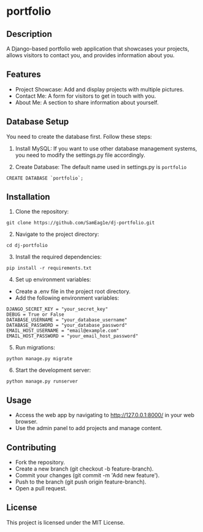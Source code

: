 # portfolio
## Description
A Django-based portfolio web application that showcases your projects, allows visitors to contact you, and provides information about you.

## Features
* Project Showcase: Add and display projects with multiple pictures.
* Contact Me: A form for visitors to get in touch with you.
* About Me: A section to share information about yourself.

## Database Setup
You need to create the database first. Follow these steps:

1. Install MySQL:
  If you want to use other database management systems, you need to modify the settings.py file accordingly.
   
3. Create Database:
  The default name used in settings.py is `portfolio`
  ```
  CREATE DATABASE `portfolio`;
  ```
## Installation
1. Clone the repository:
```
git clone https://github.com/SamEag1e/dj-portfolio.git
```
2. Navigate to the project directory:
```
cd dj-portfolio
```
3. Install the required dependencies:
```
pip install -r requirements.txt
```
4. Set up environment variables:
* Create a .env file in the project root directory.
* Add the following environment variables:
```
DJANGO_SECRET_KEY = "your_secret_key"
DEBUG = True or False
DATABASE_USERNAME = "your_database_username"
DATABASE_PASSWORD = "your_database_password"
EMAIL_HOST_USERNAME = "email@example.com"
EMAIL_HOST_PASSWORD = "your_email_host_password"
```
5. Run migrations:
```
python manage.py migrate
```
6. Start the development server:
```
python manage.py runserver
```
## Usage
* Access the web app by navigating to http://127.0.0.1:8000/ in your web browser.
* Use the admin panel to add projects and manage content.
## Contributing
* Fork the repository.
* Create a new branch (git checkout -b feature-branch).
* Commit your changes (git commit -m 'Add new feature').
* Push to the branch (git push origin feature-branch).
* Open a pull request.
## License
This project is licensed under the MIT License.
